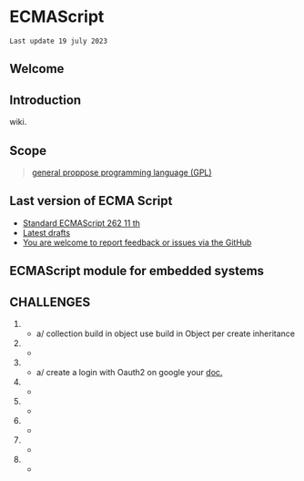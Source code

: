 # ECMAScript
` Last update 19 july 2023 `
## Welcome
## Introduction
wiki.
## Scope
> <a href="https://en.m.wikipedia.org/wiki/General-purpose_programming_language#:~:text=In%20computer%20software%2C%20a%20general,used%20within%20a%20specific%20area.">general proppose programming language (GPL)</a>

## Last version of ECMA Script
- <a href="https://262.ecma-international.org/11.0/"> Standard ECMAScript 262 11 th</a>
- <a href="https://github.com/tc39/ecma262"> Latest drafts </a>
- <a href="https://github.com/tc39/ecma262/issues">You are welcome to report feedback or issues via the GitHub</a>






## ECMAScript module for embedded systems


## CHALLENGES
1. - a/ collection build in object use build in Object per create inheritance
2. -
3. - a/ create a login with Oauth2 on google your <a href="https://github.com/googleapis/google-api-nodejs-client/tree/main">doc.</a>
4. -
5. -
6. -
7. -
8. -
